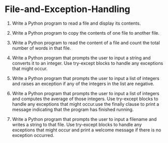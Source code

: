
# File-and-Exception-Handling

1. Write a Python program to read a file and display its contents.

2. Write a Python program to copy the contents of one file to another file.

3. Write a Python program to read the content of a file and count the total number of words in that file. 

4. Write a Python program that prompts the user to input a string and converts it to an integer.
Use try-except blocks to handle any exceptions that might occur. 

5. Write a Python program that prompts the user to input a list of integers and raises an exception if any of the integers in the list are negative. 

6. Write a Python program that prompts the user to input a list of integers and computes the average of those integers. 
Use try-except blocks to handle any exceptions that might occur.use the finally clause to print a message indicating that the program has finished running. 

7. Write a Python program that prompts the user to input a filename and writes a string to that file. 
Use try-except blocks to handle any exceptions that might occur and print a welcome message if there is no exception occurred.
